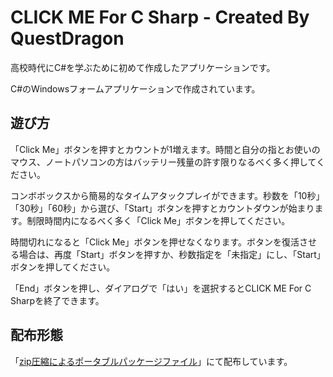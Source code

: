 # CLICK ME For C Sharp - Created By QuestDragon
高校時代にC#を学ぶために初めて作成したアプリケーションです。

C#のWindowsフォームアプリケーションで作成されています。

## 遊び方
「Click Me」ボタンを押すとカウントが1増えます。時間と自分の指とお使いのマウス、ノートパソコンの方はバッテリー残量の許す限りなるべく多く押してください。

コンボボックスから簡易的なタイムアタックプレイができます。秒数を「10秒」「30秒」「60秒」から選び、「Start」ボタンを押すとカウントダウンが始まります。制限時間内になるべく多く「Click Me」ボタンを押してください。

時間切れになると「Click Me」ボタンを押せなくなります。ボタンを復活させる場合は、再度「Start」ボタンを押すか、秒数指定を「未指定」にし、「Start」ボタンを押してください。

「End」ボタンを押し、ダイアログで「はい」を選択するとCLICK ME For C Sharpを終了できます。

## 配布形態
「[zip圧縮によるポータブルパッケージファイル](https://github.com/QuestDragon/Click-Me/releases/download/CLICK_ME_C/CLICK_ME-For_CSharp.zip)」にて配布しています。
